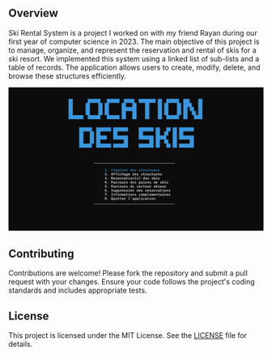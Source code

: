 ## Overview

Ski Rental System is a project I worked on with my friend Rayan during our first year of computer science in 2023. The main objective of this project is to manage, organize, and represent the reservation and rental of skis for a ski resort. We implemented this system using a linked list of sub-lists and a table of records. The application allows users to create, modify, delete, and browse these structures efficiently.


![Demo](.githubutils/demo.png)

## Contributing

Contributions are welcome! Please fork the repository and submit a pull request with your changes. Ensure your code follows the project's coding standards and includes appropriate tests.

## License

This project is licensed under the MIT License. See the [LICENSE](LICENSE) file for details.